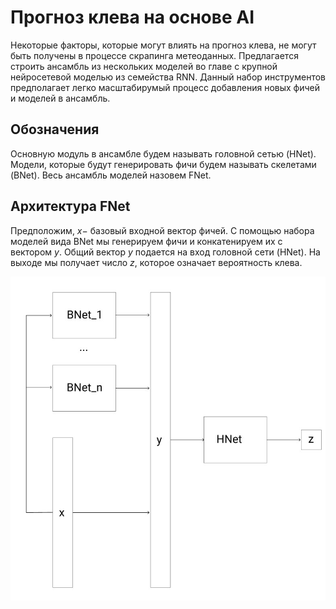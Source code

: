 # Прогноз клева на основе AI
Некоторые факторы, которые могут влиять на прогноз клева, не могут быть получены
в процессе скрапинга метеоданных. Предлагается строить ансамбль из нескольких моделей
во главе с крупной нейросетевой моделью из семейства RNN. Данный набор инструментов
предполагает легко масштабирумый процесс добавления новых фичей и моделей в ансамбль.

## Обозначения

Основную модуль в ансамбле будем называть головной сетью (HNet). Модели, которые будут
генерировать фичи будем называть скелетами (BNet). Весь ансамбль моделей назовем 
FNet. 
 
## Архитектура FNet

Предположим, $x-$ базовый входной вектор фичей. С помощью набора моделей вида BNet
мы генерируем фичи и конкатенируем их с вектором $y.$ Общий вектор $y$ подается на вход
головной сети (HNet). На выходе мы получает число $z,$ которое означает вероятность клева.


![Architecture FNet](repo_images/1.jpg)
